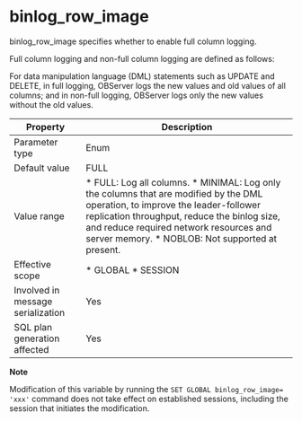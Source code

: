 binlog_row_image 
=====================================

binlog_row_image specifies whether to enable full column logging. 

Full column logging and non-full column logging are defined as follows:

For data manipulation language (DML) statements such as UPDATE and DELETE, in full logging, OBServer logs the new values and old values of all columns; and in non-full logging, OBServer logs only the new values without the old values. 


|           **Property**            |                                                                                                                                                                                             **Description**                                                                                                                                                                                             |
|-----------------------------------|---------------------------------------------------------------------------------------------------------------------------------------------------------------------------------------------------------------------------------------------------------------------------------------------------------------------------------------------------------------------------------------------------------|
| Parameter type                    | Enum                                                                                                                                                                                                                                                                                                                                                                                                    |
| Default value                     | FULL                                                                                                                                                                                                                                                                                                                                                                                                    |
| Value range                       | * FULL: Log all columns.   * MINIMAL: Log only the columns that are modified by the DML operation, to improve the leader-follower replication throughput, reduce the binlog size, and reduce required network resources and server memory.   * NOBLOB: Not supported at present.    |
| Effective scope                   | * GLOBAL   * SESSION                                                                                                                                                                                                                                                                                                 |
| Involved in message serialization | Yes                                                                                                                                                                                                                                                                                                                                                                                                     |
| SQL plan generation affected      | Yes                                                                                                                                                                                                                                                                                                                                                                                                     |


**Note**



Modification of this variable by running the `SET GLOBAL binlog_row_image= 'xxx'` command does not take effect on established sessions, including the session that initiates the modification.
